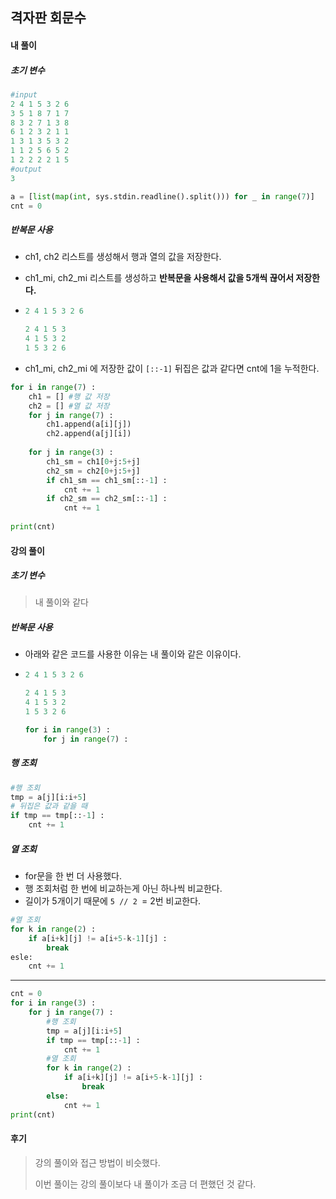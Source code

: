 ## 격자판 회문수

#### 내 풀이

##### 초기 변수

```python
#input
2 4 1 5 3 2 6
3 5 1 8 7 1 7
8 3 2 7 1 3 8
6 1 2 3 2 1 1
1 3 1 3 5 3 2
1 1 2 5 6 5 2
1 2 2 2 2 1 5
#output
3

a = [list(map(int, sys.stdin.readline().split())) for _ in range(7)]
cnt = 0
```

##### 반복문 사용

* ch1, ch2 리스트를 생성해서  행과 열의 값을 저장한다.

* ch1_mi, ch2_mi 리스트를 생성하고 **반복문을 사용해서 값을 5개씩 끊어서 저장한다.**

* ```python
  2 4 1 5 3 2 6
  
  2 4 1 5 3
  4 1 5 3 2
  1 5 3 2 6
  ```

* ch1_mi, ch2_mi 에 저장한 값이 `[::-1]` 뒤집은 값과 같다면 cnt에 1을 누적한다.

```python
for i in range(7) :
    ch1 = [] #행 값 저장
    ch2 = [] #열 값 저장
    for j in range(7) :
        ch1.append(a[i][j])
        ch2.append(a[j][i])
    
    for j in range(3) :
        ch1_sm = ch1[0+j:5+j]
        ch2_sm = ch2[0+j:5+j]
        if ch1_sm == ch1_sm[::-1] :
            cnt += 1
        if ch2_sm == ch2_sm[::-1] :
            cnt += 1
         
print(cnt)
```



#### 강의 풀이

##### 초기 변수

> 내 풀이와 같다

##### 반복문 사용

* 아래와 같은 코드를 사용한 이유는 내 풀이와 같은 이유이다.

* ```python
  2 4 1 5 3 2 6
  
  2 4 1 5 3
  4 1 5 3 2
  1 5 3 2 6
  
  for i in range(3) :
      for j in range(7) :
  ```

##### 행 조회

````python
#행 조회
tmp = a[j][i:i+5]
# 뒤집은 값과 같을 때
if tmp == tmp[::-1] :
    cnt += 1
````

##### 열 조회

* for문을 한 번 더 사용했다.
* 행 조회처럼 한 번에 비교하는게 아닌 하나씩 비교한다.
* 길이가 5개이기 때문에 `5 // 2 `= 2번 비교한다.

```python
#열 조회
for k in range(2) :
    if a[i+k][j] != a[i+5-k-1][j] :
        break
esle:
    cnt += 1
```

-------

````python
cnt = 0
for i in range(3) :
    for j in range(7) :
        #행 조회
        tmp = a[j][i:i+5]
        if tmp == tmp[::-1] :
            cnt += 1
        #열 조회
        for k in range(2) :
            if a[i+k][j] != a[i+5-k-1][j] :
                break
        else:
            cnt += 1
print(cnt)
````



#### 후기

> 강의 풀이와 접근 방법이 비슷했다.
>
> 이번 풀이는 강의 풀이보다 내 풀이가 조금 더 편했던 것 같다.